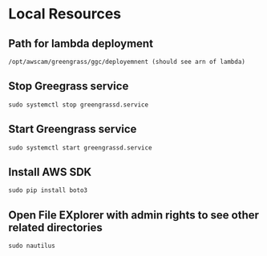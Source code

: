 # Local Resources

## Path for lambda deployment
```
/opt/awscam/greengrass/ggc/deployemnent (should see arn of lambda)
```

## Stop Greegrass service
```
sudo systemctl stop greengrassd.service
```
## Start Greengrass service
```
sudo systemctl start greengrassd.service
```
## Install AWS SDK
```
sudo pip install boto3
```

## Open File EXplorer with admin rights to see other related directories
```
sudo nautilus
```
